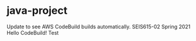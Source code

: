 # java-project
Update to see AWS CodeBuild builds automatically.
SEIS615-02 Spring 2021 Hello CodeBuild! Test
